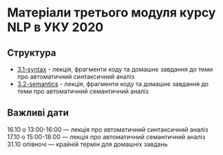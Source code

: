 # Матеріали третього модуля курсу NLP в УКУ 2020

## Структура

- [3.1-syntax](3.1-syntax/) - лекція, фрагменти коду та домашнє завдання до теми про автоматичний синтаксичний аналіз
- [3.2-semantics](3.1-semantics/) - лекція, фрагменти коду та домашнє завдання до теми про автоматичний семантичний аналіз

## Важливі дати

16.10 о 13:00-16:00 — лекція про автоматичний синтаксичний аналіз  
17.10 о 15:00-18:00 — лекція про автоматичний семантичний аналіз  
31.10 опівночі — крайній термін для домашніх завдань
